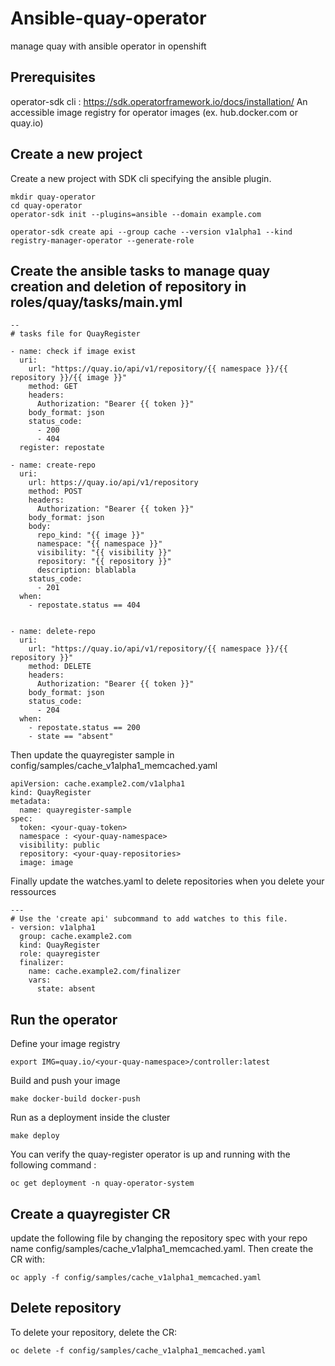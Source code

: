 # Ansible-quay-operator

manage quay with ansible operator in openshift

## Prerequisites

operator-sdk cli : https://sdk.operatorframework.io/docs/installation/
An accessible image registry for operator images (ex. hub.docker.com or quay.io)

## Create a new project 

Create a new project with SDK cli specifying the ansible plugin.

```
mkdir quay-operator
cd quay-operator
operator-sdk init --plugins=ansible --domain example.com
```

``` 
operator-sdk create api --group cache --version v1alpha1 --kind registry-manager-operator --generate-role 
```

## Create the ansible tasks to manage quay creation and deletion of repository in roles/quay/tasks/main.yml

```
--
# tasks file for QuayRegister

- name: check if image exist
  uri:
    url: "https://quay.io/api/v1/repository/{{ namespace }}/{{ repository }}/{{ image }}"
    method: GET
    headers:
      Authorization: "Bearer {{ token }}"
    body_format: json
    status_code:
      - 200
      - 404
  register: repostate

- name: create-repo
  uri:
    url: https://quay.io/api/v1/repository
    method: POST
    headers:
      Authorization: "Bearer {{ token }}"
    body_format: json
    body:
      repo_kind: "{{ image }}"
      namespace: "{{ namespace }}"
      visibility: "{{ visibility }}"
      repository: "{{ repository }}"
      description: blablabla
    status_code:
      - 201
  when:
    - repostate.status == 404


- name: delete-repo
  uri:
    url: "https://quay.io/api/v1/repository/{{ namespace }}/{{ repository }}"
    method: DELETE
    headers:
      Authorization: "Bearer {{ token }}"
    body_format: json
    status_code:
      - 204
  when:
    - repostate.status == 200
    - state == "absent"

```

Then update the quayregister sample in config/samples/cache_v1alpha1_memcached.yaml

```
apiVersion: cache.example2.com/v1alpha1
kind: QuayRegister
metadata:
  name: quayregister-sample
spec:
  token: <your-quay-token>
  namespace : <your-quay-namespace>
  visibility: public
  repository: <your-quay-repositories>
  image: image
```

Finally update the watches.yaml to delete repositories when you delete your ressources

```
---
# Use the 'create api' subcommand to add watches to this file.
- version: v1alpha1
  group: cache.example2.com
  kind: QuayRegister
  role: quayregister
  finalizer:
    name: cache.example2.com/finalizer
    vars:
      state: absent                     
```

## Run the operator

Define your image registry

``` export IMG=quay.io/<your-quay-namespace>/controller:latest ```

Build and push your image

``` make docker-build docker-push ```

Run as a deployment inside the cluster 

``` make deploy ```

You can verify the quay-register operator is up and running with the following command :

``` oc get deployment -n quay-operator-system ```

## Create a quayregister CR

update the following file by changing the repository spec with your repo name config/samples/cache_v1alpha1_memcached.yaml. Then create the CR with:

``` oc apply -f config/samples/cache_v1alpha1_memcached.yaml ```


## Delete repository
To delete your repository, delete the CR:

``` oc delete -f config/samples/cache_v1alpha1_memcached.yaml ```







